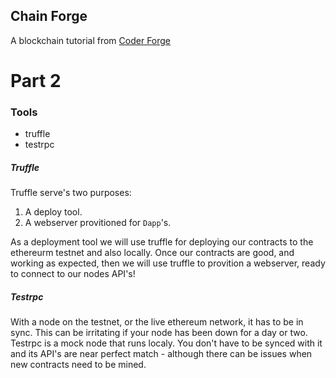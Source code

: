 ## Chain Forge

A blockchain tutorial from [Coder Forge](http://coderforge.io)

# Part 2

### Tools

 - truffle
 - testrpc

##### Truffle

Truffle serve's two purposes:

 1. A deploy tool.
 2. A webserver provitioned for `Dapp`'s.

As a deployment tool we will use truffle for deploying our contracts to the
ethereurm testnet and also locally. Once our contracts are good, and working as
expected, then we will use truffle to provition a webserver, ready to connect
to our nodes API's!

##### Testrpc

With a node on the testnet, or the live ethereum network, it has to be in sync.
This can be irritating if your node has been down for a day or two. Testrpc is
a mock node that runs localy. You don't have to be synced with it and its API's
are near perfect match - although there can be issues when new contracts need to
be mined.
